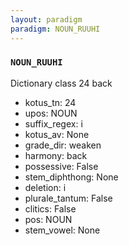 ```yaml
---
layout: paradigm
paradigm: NOUN_RUUHI
---
```

### ` NOUN_RUUHI `

Dictionary class 24 back
* kotus_tn: 24
* upos: NOUN
* suffix_regex: i
* kotus_av: None
* grade_dir: weaken
* harmony: back
* possessive: False
* stem_diphthong: None
* deletion: i
* plurale_tantum: False
* clitics: False
* pos: NOUN
* stem_vowel: None
